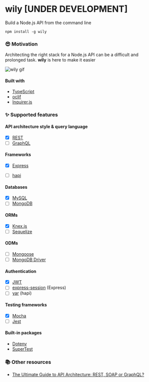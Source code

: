 # wily [UNDER DEVELOPMENT]

Build a Node.js API from the command line

`npm install -g wily`

### 😎 Motivation

Architecting the right stack for a Node.js API can be a difficult and prolonged task. **wily** is here to make it easier

![wily gif](https://media.giphy.com/media/WS4y6MqzqEWcOLxJ88/giphy.gif)

#### Built with

* [TypeScript](https://www.npmjs.com/package/typescript)
* [oclif](https://www.npmjs.com/package/oclif)
* [Inquirer.js](https://www.npmjs.com/package/inquirer)


### ✨ Supported features 

#### API architecture style & query language
- [x] [REST](https://www.w3.org/2001/sw/wiki/REST)
- [ ] [GraphQL](https://graphql.org/)

#### Frameworks
- [x] [Express](https://www.npmjs.com/package/express) 
- [ ] [hapi](https://www.npmjs.com/package/hapi)


#### Databases
- [x] [MySQL](https://www.npmjs.com/package/mysql)
- [ ] [MongoDB](https://www.npmjs.com/package/mongodb)

#### ORMs
- [x] [Knex.js](https://www.npmjs.com/package/knex)
- [ ] [Sequelize](https://www.npmjs.com/package/sequelize)

#### ODMs
- [ ] [Mongoose](https://www.npmjs.com/package/mongoose)
- [ ] [MongoDB Driver](https://mongodb.github.io/node-mongodb-native)

#### Authentication
- [x] [JWT](https://www.npmjs.com/package/jsonwebtoken)
- [ ] [express-session](https://www.npmjs.com/package/express-session) (Express)
- [ ] [yar](https://www.npmjs.com/package/yar) (hapi)

#### Testing frameworks

- [x] [Mocha](https://www.npmjs.com/package/mocha)
- [ ] [Jest](https://www.npmjs.com/package/jest)

#### Built-in packages

* [Dotenv](https://www.npmjs.com/package/dotenv)
* [SuperTest](https://www.npmjs.com/package/supertest)


### 📚 Other resources

* [The Ultimate Guide to API Architecture: REST, SOAP or GraphQL?](https://da-14.com/blog/ultimate-guide-api-architecture-rest-soap-or-graphql)
